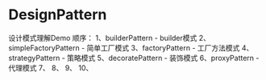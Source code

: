 # DesignPattern
设计模式理解Demo
顺序：
1、builderPattern  -  builder模式
2、simpleFactoryPattern  - 简单工厂模式
3、factoryPattern  -  工厂方法模式
4、strategyPattern  -  策略模式
5、decoratePattern  -  装饰模式
6、proxyPattern  -  代理模式
7、
8、
9、
10、